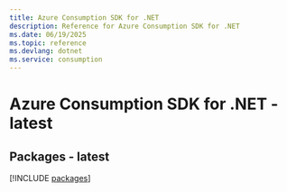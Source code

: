 ```yaml
---
title: Azure Consumption SDK for .NET
description: Reference for Azure Consumption SDK for .NET
ms.date: 06/19/2025
ms.topic: reference
ms.devlang: dotnet
ms.service: consumption
---
```

# Azure Consumption SDK for .NET - latest
## Packages - latest
[!INCLUDE [packages](consumption-index.md)]